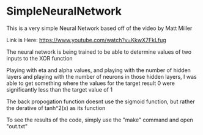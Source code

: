 # SimpleNeuralNetwork


This is a very simple Neural Network based off of the video by Matt Miller

Link is Here: https://www.youtube.com/watch?v=KkwX7FkLfug

The neural network is being trained to be able to determine values of two inputs to the XOR function 

Playing with eta and alpha values, and playing with the number of hidden layers and playing with the number of neurons in those hidden layers,
I was able to get something where the values for the target result 0 were significantly less than the target value of 1

The back propogation function doesnt use the sigmoid function, but rather the derative of tanh^2(x) as its function

To see the results of the code, simply use the "make" command and open "out.txt"
